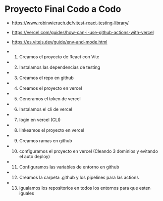 # Proyecto Final Codo a Codo

- https://www.robinwieruch.de/vitest-react-testing-library/

- https://vercel.com/guides/how-can-i-use-github-actions-with-vercel

- https://es.vitejs.dev/guide/env-and-mode.html


- 1) Creamos el proyecto de React con Vite 
- 2) Instalamos las dependencias de testing
- 3) Creamos el repo en github
- 4) Creamos el proyecto en vercel
- 5) Generamos el token de vercel
- 6) Instalamos el cli de vercel
- 7) login en vercel (CLI)
- 8) linkeamos el proyecto en vercel
- 9) Creamos ramas en github
- 10) configuramos el proyecto en vercel (Cleando 3 dominios y evitando el auto deploy)
- 11) Configuramos las variables de entorno en github
- 12) Creamos la carpeta .github y los pipelines para las actions
- 13) igualamos los repositorios en todos los entornos para que esten iguales

